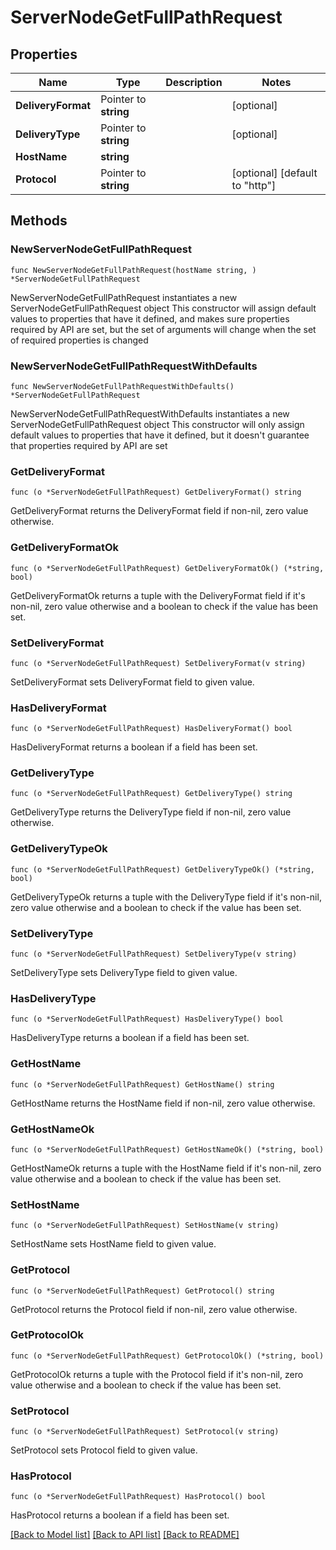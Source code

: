 # ServerNodeGetFullPathRequest

## Properties

Name | Type | Description | Notes
------------ | ------------- | ------------- | -------------
**DeliveryFormat** | Pointer to **string** |  | [optional] 
**DeliveryType** | Pointer to **string** |  | [optional] 
**HostName** | **string** |  | 
**Protocol** | Pointer to **string** |  | [optional] [default to "http"]

## Methods

### NewServerNodeGetFullPathRequest

`func NewServerNodeGetFullPathRequest(hostName string, ) *ServerNodeGetFullPathRequest`

NewServerNodeGetFullPathRequest instantiates a new ServerNodeGetFullPathRequest object
This constructor will assign default values to properties that have it defined,
and makes sure properties required by API are set, but the set of arguments
will change when the set of required properties is changed

### NewServerNodeGetFullPathRequestWithDefaults

`func NewServerNodeGetFullPathRequestWithDefaults() *ServerNodeGetFullPathRequest`

NewServerNodeGetFullPathRequestWithDefaults instantiates a new ServerNodeGetFullPathRequest object
This constructor will only assign default values to properties that have it defined,
but it doesn't guarantee that properties required by API are set

### GetDeliveryFormat

`func (o *ServerNodeGetFullPathRequest) GetDeliveryFormat() string`

GetDeliveryFormat returns the DeliveryFormat field if non-nil, zero value otherwise.

### GetDeliveryFormatOk

`func (o *ServerNodeGetFullPathRequest) GetDeliveryFormatOk() (*string, bool)`

GetDeliveryFormatOk returns a tuple with the DeliveryFormat field if it's non-nil, zero value otherwise
and a boolean to check if the value has been set.

### SetDeliveryFormat

`func (o *ServerNodeGetFullPathRequest) SetDeliveryFormat(v string)`

SetDeliveryFormat sets DeliveryFormat field to given value.

### HasDeliveryFormat

`func (o *ServerNodeGetFullPathRequest) HasDeliveryFormat() bool`

HasDeliveryFormat returns a boolean if a field has been set.

### GetDeliveryType

`func (o *ServerNodeGetFullPathRequest) GetDeliveryType() string`

GetDeliveryType returns the DeliveryType field if non-nil, zero value otherwise.

### GetDeliveryTypeOk

`func (o *ServerNodeGetFullPathRequest) GetDeliveryTypeOk() (*string, bool)`

GetDeliveryTypeOk returns a tuple with the DeliveryType field if it's non-nil, zero value otherwise
and a boolean to check if the value has been set.

### SetDeliveryType

`func (o *ServerNodeGetFullPathRequest) SetDeliveryType(v string)`

SetDeliveryType sets DeliveryType field to given value.

### HasDeliveryType

`func (o *ServerNodeGetFullPathRequest) HasDeliveryType() bool`

HasDeliveryType returns a boolean if a field has been set.

### GetHostName

`func (o *ServerNodeGetFullPathRequest) GetHostName() string`

GetHostName returns the HostName field if non-nil, zero value otherwise.

### GetHostNameOk

`func (o *ServerNodeGetFullPathRequest) GetHostNameOk() (*string, bool)`

GetHostNameOk returns a tuple with the HostName field if it's non-nil, zero value otherwise
and a boolean to check if the value has been set.

### SetHostName

`func (o *ServerNodeGetFullPathRequest) SetHostName(v string)`

SetHostName sets HostName field to given value.


### GetProtocol

`func (o *ServerNodeGetFullPathRequest) GetProtocol() string`

GetProtocol returns the Protocol field if non-nil, zero value otherwise.

### GetProtocolOk

`func (o *ServerNodeGetFullPathRequest) GetProtocolOk() (*string, bool)`

GetProtocolOk returns a tuple with the Protocol field if it's non-nil, zero value otherwise
and a boolean to check if the value has been set.

### SetProtocol

`func (o *ServerNodeGetFullPathRequest) SetProtocol(v string)`

SetProtocol sets Protocol field to given value.

### HasProtocol

`func (o *ServerNodeGetFullPathRequest) HasProtocol() bool`

HasProtocol returns a boolean if a field has been set.


[[Back to Model list]](../README.md#documentation-for-models) [[Back to API list]](../README.md#documentation-for-api-endpoints) [[Back to README]](../README.md)


